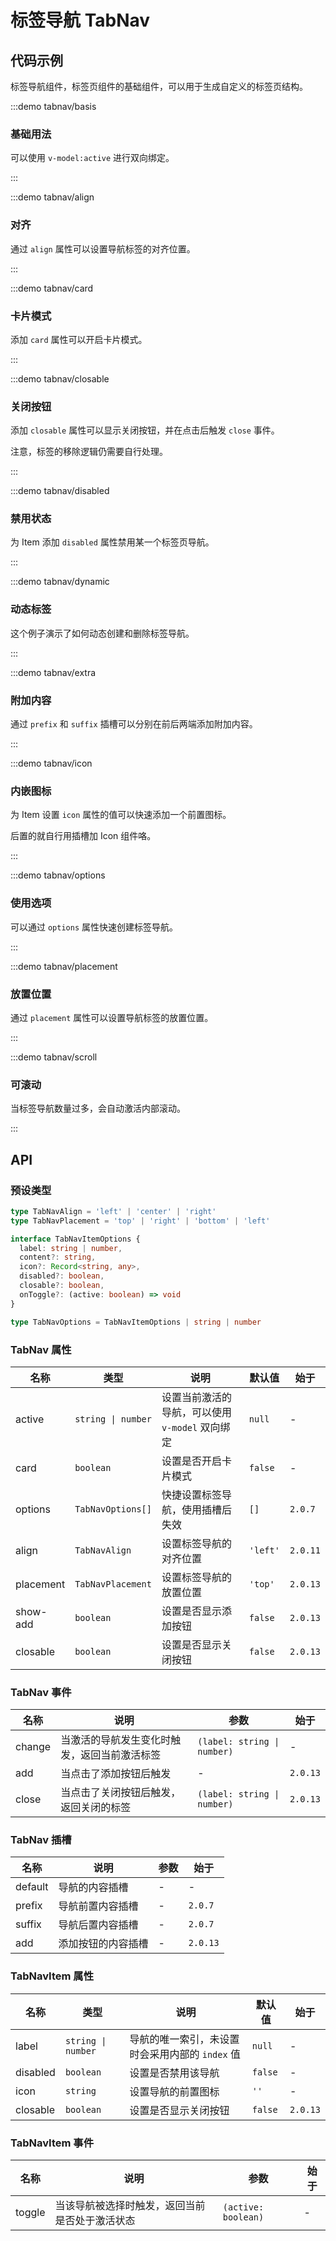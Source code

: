 # 标签导航 TabNav

## 代码示例

标签导航组件，标签页组件的基础组件，可以用于生成自定义的标签页结构。

:::demo tabnav/basis

### 基础用法

可以使用 `v-model:active` 进行双向绑定。

:::

:::demo tabnav/align

### 对齐

通过 `align` 属性可以设置导航标签的对齐位置。

:::

:::demo tabnav/card

### 卡片模式

添加 `card` 属性可以开启卡片模式。

:::

:::demo tabnav/closable

### 关闭按钮

添加 `closable` 属性可以显示关闭按钮，并在点击后触发 `close` 事件。

注意，标签的移除逻辑仍需要自行处理。

:::

:::demo tabnav/disabled

### 禁用状态

为 Item 添加 `disabled` 属性禁用某一个标签页导航。

:::

:::demo tabnav/dynamic

### 动态标签

这个例子演示了如何动态创建和删除标签导航。

:::

:::demo tabnav/extra

### 附加内容

通过 `prefix` 和 `suffix` 插槽可以分别在前后两端添加附加内容。

:::

:::demo tabnav/icon

### 内嵌图标

为 Item 设置 `icon` 属性的值可以快速添加一个前置图标。

后置的就自行用插槽加 Icon 组件咯。

:::

:::demo tabnav/options

### 使用选项

可以通过 `options` 属性快速创建标签导航。

:::

:::demo tabnav/placement

### 放置位置

通过 `placement` 属性可以设置导航标签的放置位置。

:::

:::demo tabnav/scroll

### 可滚动

当标签导航数量过多，会自动激活内部滚动。

:::

## API

### 预设类型

```ts
type TabNavAlign = 'left' | 'center' | 'right'
type TabNavPlacement = 'top' | 'right' | 'bottom' | 'left'

interface TabNavItemOptions {
  label: string | number,
  content?: string,
  icon?: Record<string, any>,
  disabled?: boolean,
  closable?: boolean,
  onToggle?: (active: boolean) => void
}

type TabNavOptions = TabNavItemOptions | string | number
```

### TabNav 属性

| 名称      | 类型               | 说明                                            | 默认值   | 始于     |
| --------- | ------------------ | ----------------------------------------------- | -------- | -------- |
| active    | `string \| number` | 设置当前激活的导航，可以使用 `v-model` 双向绑定 | `null`   | -        |
| card      | `boolean`          | 设置是否开启卡片模式                            | `false`  | -        |
| options   | `TabNavOptions[]`  | 快捷设置标签导航，使用插槽后失效                | `[]`     | `2.0.7`  |
| align     | `TabNavAlign`      | 设置标签导航的对齐位置                          | `'left'` | `2.0.11` |
| placement | `TabNavPlacement`  | 设置标签导航的放置位置                          | `'top'`  | `2.0.13` |
| show-add  | `boolean`          | 设置是否显示添加按钮                            | `false`  | `2.0.13` |
| closable  | `boolean`          | 设置是否显示关闭按钮                            | `false`  | `2.0.13` |

### TabNav 事件

| 名称   | 说明                                         | 参数                        | 始于     |
| ------ | -------------------------------------------- | --------------------------- | -------- |
| change | 当激活的导航发生变化时触发，返回当前激活标签 | `(label: string \| number)` | -        |
| add    | 当点击了添加按钮后触发                       | -                           | `2.0.13` |
| close  | 当点击了关闭按钮后触发，返回关闭的标签       | `(label: string \| number)` | `2.0.13` |

### TabNav 插槽

| 名称    | 说明               | 参数 | 始于     |
| ------- | ------------------ | ---- | -------- |
| default | 导航的内容插槽     | -    | -        |
| prefix  | 导航前置内容插槽   | -    | `2.0.7`  |
| suffix  | 导航后置内容插槽   | -    | `2.0.7`  |
| add     | 添加按钮的内容插槽 | -    | `2.0.13` |

### TabNavItem 属性

| 名称     | 类型               | 说明                                            | 默认值  | 始于     |
| -------- | ------------------ | ----------------------------------------------- | ------- | -------- |
| label    | `string \| number` | 导航的唯一索引，未设置时会采用内部的 `index` 值 | `null`  | -        |
| disabled | `boolean`          | 设置是否禁用该导航                              | `false` | -        |
| icon     | `string`           | 设置导航的前置图标                              | `''`    | -        |
| closable | `boolean`          | 设置是否显示关闭按钮                            | `false` | `2.0.13` |

### TabNavItem 事件

| 名称   | 说明                                           | 参数                | 始于 |
| ------ | ---------------------------------------------- | ------------------- | ---- |
| toggle | 当该导航被选择时触发，返回当前是否处于激活状态 | `(active: boolean)` | -    |
